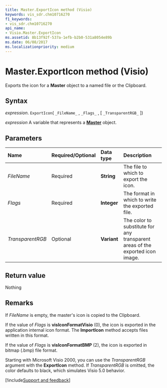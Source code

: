 ```yaml
---
title: Master.ExportIcon method (Visio)
keywords: vis_sdr.chm10716270
f1_keywords:
- vis_sdr.chm10716270
api_name:
- Visio.Master.ExportIcon
ms.assetid: 8b13f92f-537a-1efb-b2b0-531a8054e89b
ms.date: 06/08/2017
ms.localizationpriority: medium
---
```



# Master.ExportIcon method (Visio)

Exports the icon for a **Master** object to a named file or the Clipboard.


## Syntax

_expression_. `ExportIcon`( `_FileName_` , `_Flags_` , [ `_TransparentRGB_` ])

_expression_ A variable that represents a **[Master](Visio.Master.md)** object.


## Parameters



|Name|Required/Optional|Data type|Description|
|:-----|:-----|:-----|:-----|
| _FileName_|Required| **String**|The file to which to export the icon.|
| _Flags_|Required| **Integer**|The format in which to write the exported file.|
| _TransparentRGB_|Optional| **Variant**|The color to substitute for any transparent areas of the exported icon image.|

## Return value

Nothing


## Remarks

If  _FileName_ is empty, the master's icon is copied to the Clipboard.

If the value of  _Flags_ is **visIconFormatVisio** (0), the icon is exported in the application internal icon format. The **ImportIcon** method accepts files written in this format.

If the value of  _Flags_ is **visIconFormatBMP** (2), the icon is exported in bitmap (.bmp) file format.

Starting with Microsoft Visio 2000, you can use the  _TransparentRGB_ argument with the **ExportIcon** method. If _TransparentRGB_ is omitted, the color defaults to black, which simulates Visio 5.0 behavior.

[!include[Support and feedback](~/includes/feedback-boilerplate.md)]